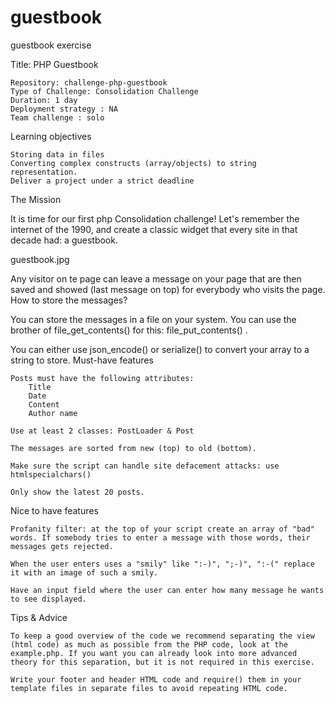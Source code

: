 # guestbook
guestbook exercise

Title: PHP Guestbook

    Repository: challenge-php-guestbook
    Type of Challenge: Consolidation Challenge
    Duration: 1 day
    Deployment strategy : NA
    Team challenge : solo

Learning objectives

    Storing data in files
    Converting complex constructs (array/objects) to string representation.
    Deliver a project under a strict deadline

The Mission

It is time for our first php Consolidation challenge! Let's remember the internet of the 1990, and create a classic widget that every site in that decade had: a guestbook.

guestbook.jpg

Any visitor on te page can leave a message on your page that are then saved and showed (last message on top) for everybody who visits the page.
How to store the messages?

You can store the messages in a file on your system. You can use the brother of file_get_contents() for this: file_put_contents() .

You can either use json_encode() or serialize() to convert your array to a string to store.
Must-have features

    Posts must have the following attributes:
        Title
        Date
        Content
        Author name

    Use at least 2 classes: PostLoader & Post

    The messages are sorted from new (top) to old (bottom).

    Make sure the script can handle site defacement attacks: use htmlspecialchars()

    Only show the latest 20 posts.

Nice to have features

    Profanity filter: at the top of your script create an array of "bad" words. If somebody tries to enter a message with those words, their messages gets rejected.

    When the user enters uses a "smily" like ":-)", ";-)", ":-(" replace it with an image of such a smily.

    Have an input field where the user can enter how many message he wants to see displayed.

Tips & Advice

    To keep a good overview of the code we recommend separating the view (html code) as much as possible from the PHP code, look at the example.php. If you want you can already look into more advanced theory for this separation, but it is not required in this exercise.

    Write your footer and header HTML code and require() them in your template files in separate files to avoid repeating HTML code.

